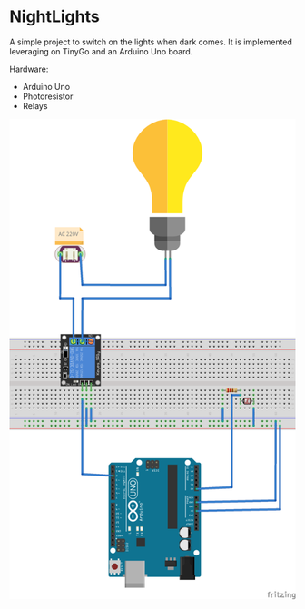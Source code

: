 # NightLights

A simple project to switch on the lights when dark comes.
It is implemented leveraging on TinyGo and an Arduino Uno board.

Hardware:
- Arduino Uno
- Photoresistor
- Relays

![image](./docs/fritzing.png)

